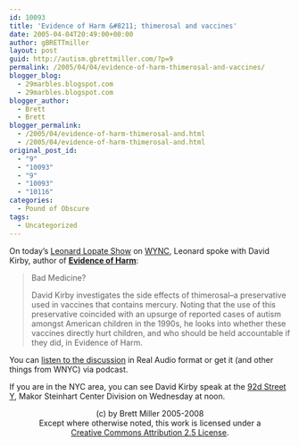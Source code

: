 ```yaml
---
id: 10093
title: 'Evidence of Harm &#8211; thimerosal and vaccines'
date: 2005-04-04T20:49:00+00:00
author: gBRETTmiller
layout: post
guid: http://autism.gbrettmiller.com/?p=9
permalink: /2005/04/04/evidence-of-harm-thimerosal-and-vaccines/
blogger_blog:
  - 29marbles.blogspot.com
  - 29marbles.blogspot.com
blogger_author:
  - Brett
  - Brett
blogger_permalink:
  - /2005/04/evidence-of-harm-thimerosal-and.html
  - /2005/04/evidence-of-harm-thimerosal-and.html
original_post_id:
  - "9"
  - "10093"
  - "9"
  - "10093"
  - "10116"
categories:
  - Pound of Obscure
tags:
  - Uncategorized
---
```

On today&#8217;s [Leonard Lopate Show](http://www.wnyc.org/shows/lopate/episodes/04042005) on [WYNC](http://www.wnyc.org), Leonard spoke with David Kirby, author of **[Evidence of Harm](http://www.amazon.com/exec/obidos/ASIN/0312326440/gbrettmiller-20)**: 

> Bad Medicine?
> 
> David Kirby investigates the side effects of thimerosal&#8211;a preservative used in vaccines that contains mercury. Noting that the use of this preservative coincided with an upsurge of reported cases of autism amongst American children in the 1990s, he looks into whether these vaccines directly hurt children, and who should be held accountable if they did, in Evidence of Harm. 

You can [listen to the discussion](http://www.wnyc.org/stream/ram.py?file=/lopate/lopate040405a.ra) in Real Audio format or get it (and other things from WNYC) via podcast.

If you are in the NYC area, you can see David Kirby speak at the [92d Street Y](http://www.92y.org), Makor Steinhart Center Division on Wednesday at noon.

<div class="blogger-post-footer">
  <p align="center">
    (c) by Brett Miller 2005-2008<br /> Except where otherwise noted, this work is licensed under a<br /> <a href="http://creativecommons.org/licenses/by/2.5/" rel="license">Creative Commons Attribution 2.5 License</a>.
  </p>
</div>